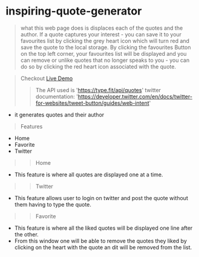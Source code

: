 # inspiring-quote-generator

> what this web page does is displaces each of the quotes and the author.
> If a quote captures your interest - you can save it to your favourites list by clicking the grey heart icon which will turn red and save the quote to the local storage.
> By clicking the favourites Button on the top left corner, your favourites list will be displayed and you can remove or unlike quotes that no longer speaks to you - you can do so by clicking the red heart icon associated with the quote.

> Checkout [Live Demo](https://pats101.github.io/inspiring-quote-generator/)
>> The API used is 'https://type.fit/api/quotes'
>> twitter documentation: 'https://developer.twitter.com/en/docs/twitter-for-websites/tweet-button/guides/web-intent'
- it generates quotes and their author

>Features
- Home
- Favorite
- Twitter

>> Home
- This feature is where all quotes are displayed one at a time.

>> Twitter
- This feature allows user to login on twitter and post the quote without them having to type the quote.

>> Favorite
- This feature is where all the liked quotes will be displayed one line after the other.
- From this window one will be able to remove the quotes they liked by clicking on the heart with the quote an dit will be removed from the list.
